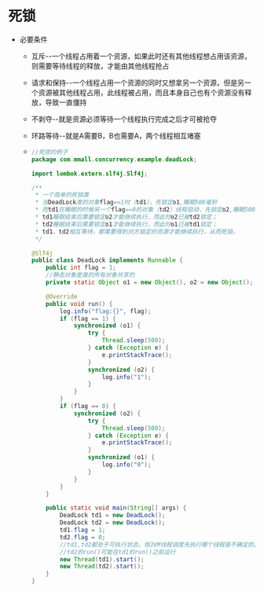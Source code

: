 # 死锁

* 必要条件

  * 互斥--一个线程占用着一个资源，如果此时还有其他线程想占用该资源，则需要等待线程的释放，才能由其他线程抢占

  * 请求和保持--一个线程占用一个资源的同时又想拿另一个资源，但是另一个资源被其他线程占用，此线程被占用，而且本身自己也有个资源没有释放，导致一直僵持

  * 不剥夺--就是资源必须等待一个线程执行完成之后才可被抢夺

  * 环路等待--就是A需要B，B也需要A，两个线程相互堵塞

  * ```java
    //死锁的例子
    package com.mmall.concurrency.example.deadLock;

    import lombok.extern.slf4j.Slf4j;

    /**
     * 一个简单的死锁类
     * 当DeadLock类的对象flag==1时（td1），先锁定o1,睡眠500毫秒
     * 而td1在睡眠的时候另一个flag==0的对象（td2）线程启动，先锁定o2,睡眠500毫秒
     * td1睡眠结束后需要锁定o2才能继续执行，而此时o2已被td2锁定；
     * td2睡眠结束后需要锁定o1才能继续执行，而此时o1已被td1锁定；
     * td1、td2相互等待，都需要得到对方锁定的资源才能继续执行，从而死锁。
     */

    @Slf4j
    public class DeadLock implements Runnable {
        public int flag = 1;
        //静态对象是类的所有对象共享的
        private static Object o1 = new Object(), o2 = new Object();

        @Override
        public void run() {
            log.info("flag:{}", flag);
            if (flag == 1) {
                synchronized (o1) {
                    try {
                        Thread.sleep(500);
                    } catch (Exception e) {
                        e.printStackTrace();
                    }
                    synchronized (o2) {
                        log.info("1");
                    }
                }
            }
            if (flag == 0) {
                synchronized (o2) {
                    try {
                        Thread.sleep(500);
                    } catch (Exception e) {
                        e.printStackTrace();
                    }
                    synchronized (o1) {
                        log.info("0");
                    }
                }
            }
        }

        public static void main(String[] args) {
            DeadLock td1 = new DeadLock();
            DeadLock td2 = new DeadLock();
            td1.flag = 1;
            td2.flag = 0;
            //td1,td2都处于可执行状态，但JVM线程调度先执行哪个线程是不确定的。
            //td2的run()可能在td1的run()之前运行
            new Thread(td1).start();
            new Thread(td2).start();
        }
    }

    ```



